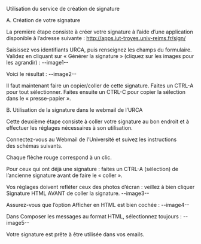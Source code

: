 Utilisation du service de création de signature

A. Création de votre signature

La première étape consiste à créer votre signature à l’aide d’une application disponible à l’adresse suivante : http://apps.iut-troyes.univ-reims.fr/sign/

Saisissez vos identifiants URCA, puis renseignez les champs du formulaire. Validez en cliquant sur « Générer la signature » (cliquez sur les images pour les agrandir) :
--image1--

Voici le résultat :
--image2--

Il faut maintenant faire un copier/coller de cette signature. Faites un CTRL-A pour tout sélectionner. Faites ensuite un CTRL-C pour copier la sélection dans le « presse-papier ».

B. Utilisation de la signature dans le webmail de l’URCA

Cette deuxième étape consiste à coller votre signature au bon endroit et à effectuer les réglages nécessaires à son utilisation.

Connectez-vous au Webmail de l’Université et suivez les instructions des schémas suivants.

Chaque flèche rouge correspond à un clic.

Pour ceux qui ont déjà une signature : faites un CTRL-A (sélection) de l’ancienne signature avant de faire le « coller ».

Vos réglages doivent refléter ceux des photos d’écran : veillez à bien cliquer Signature HTML AVANT de coller la signature.
--image3--

Assurez-vous que l’option Afficher en HTML est bien cochée :
--image4--

 Dans Composer les messages au format HTML, sélectionnez toujours :
 --image5--
 
 Votre signature est prête à être utilisée dans vos emails.
